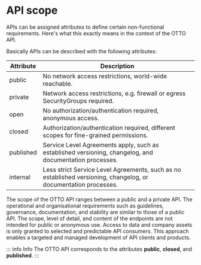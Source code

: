 # API scope

APIs can be assigned attributes to define certain non-functional requirements.
Here's what this exactly means in the context of the OTTO API.

Basically APIs can be described with the following attributes:

| Attribute | Description                                                                                                     |
| --------- | --------------------------------------------------------------------------------------------------------------- |
| public    | No network access restrictions, world-wide reachable.                                                           |
| private   | Network access restrictions, e.g. firewall or egress SecurityGroups required.                                   |
| open      | No authorization/authentication required, anonymous access.                                                     |
| closed    | Authorization/authentication required, different scopes for fine-grained permissions.                           |
| published | Service Level Agreements apply, such as established versioning, changelog, and documentation processes.         |
| internal  | Less strict Service Level Agreements, such as no established versioning, changelog, or documentation processes. |

The scope of the OTTO API ranges between a public and a private API.
The operational and organisational requirements such as guidelines, governance, documentation, and stability are similar to those of a public API.
The scope, level of detail, and content of the endpoints are not intended for public or anonymous use.
Access to data and company assets is only granted to selected and predictable API consumers.
This approach enables a targeted and managed development of API clients and products.

::: info Info
The OTTO API corresponds to the attributes **public**, **closed**, and **published**.
:::
